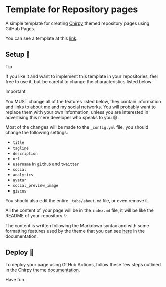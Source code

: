 # Template for Repository pages

A simple template for creating [Chirpy](https://chirpy.cotes.page/) themed repository pages using GitHub Pages.

You can see a template at this [link](https://henriquesebastiao.com/repository-page/).

## Setup 🔧

> [!TIP]
> If you like it and want to implement this template in your repositories, feel free to use it, but be careful to change the characteristics listed below.

> [!IMPORTANT]
> You MUST change all of the features listed below, they contain information and links to about me and my social networks. You will probably want to replace them with your own information, unless you are interested in advertising this mere developer who speaks to you 😅.

Most of the changes will be made to the `_config.yml` file, you should change the following settings:

- `title`
- `tagline`
- `description`
- `url`
- `username` in `github` and `twaitter`
- `social`
- `analytics`
- `avatar`
- `social_preview_image`
- `giscus`

You should also edit the entire `_tabs/about.md` file, or even remove it.

All the content of your page will be in the `index.md` file, it will be like the README of your repository ✨.

The content is written following the Markdown syntax and with some formatting features used by the theme that you can see [here](https://chirpy.cotes.page/posts/text-and-typography/) in the documentation.

## Deploy 🚀

To deploy your page using GitHub Actions, follow these few steps outlined in the Chirpy theme [documentation](https://chirpy.cotes.page/posts/getting-started/#deploy-using-github-actions).

Have fun.
